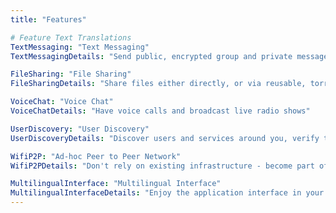```yaml
---
title: "Features"

# Feature Text Translations
TextMessaging: "Text Messaging"
TextMessagingDetails: "Send public, encrypted group and private messages to anyone you meet on the network"

FileSharing: "File Sharing"
FileSharingDetails: "Share files either directly, or via reusable, torrent-like share links"

VoiceChat: "Voice Chat"
VoiceChatDetails: "Have voice calls and broadcast live radio shows"

UserDiscovery: "User Discovery"
UserDiscoveryDetails: "Discover users and services around you, verify their identity when you meet"

WifiP2P: "Ad-hoc Peer to Peer Network"
WifiP2PDetails: "Don't rely on existing infrastructure - become part of new ad-hoc infrastructure wherever you are"

MultilingualInterface: "Multilingual Interface"
MultilingualInterfaceDetails: "Enjoy the application interface in your native language"
---
```


